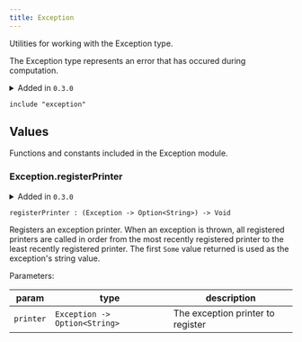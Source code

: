 ```yaml
---
title: Exception
---
```


Utilities for working with the Exception type.

The Exception type represents an error that has occured during computation.

<details disabled>
<summary tabindex="-1">Added in <code>0.3.0</code></summary>
No other changes yet.
</details>

```grain
include "exception"
```

## Values

Functions and constants included in the Exception module.

### Exception.**registerPrinter**

<details disabled>
<summary tabindex="-1">Added in <code>0.3.0</code></summary>
No other changes yet.
</details>

```grain
registerPrinter : (Exception -> Option<String>) -> Void
```

Registers an exception printer. When an exception is thrown, all registered
printers are called in order from the most recently registered printer to
the least recently registered printer. The first `Some` value returned is
used as the exception's string value.

Parameters:

|param|type|description|
|-----|----|-----------|
|`printer`|`Exception -> Option<String>`|The exception printer to register|

